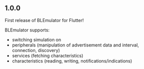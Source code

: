 ## 1.0.0
First release of BLEmulator for Flutter!

BLEmulator supports:
* switching simulation on
* peripherals (manipulation of advertisement data and interval, connection, discovery)
* services (fetching characteristics)
* characteristics (reading, writing, notifications/indications)
